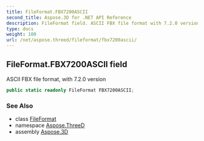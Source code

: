 ```yaml
---
title: FileFormat.FBX7200ASCII
second_title: Aspose.3D for .NET API Reference
description: FileFormat field. ASCII FBX file format with 7.2.0 version
type: docs
weight: 100
url: /net/aspose.threed/fileformat/fbx7200ascii/
---
```

## FileFormat.FBX7200ASCII field

ASCII FBX file format, with 7.2.0 version

```csharp
public static readonly FileFormat FBX7200ASCII;
```

### See Also

* class [FileFormat](../)
* namespace [Aspose.ThreeD](../../fileformat/)
* assembly [Aspose.3D](../../../)


